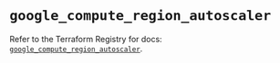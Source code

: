 # `google_compute_region_autoscaler`

Refer to the Terraform Registry for docs: [`google_compute_region_autoscaler`](https://registry.terraform.io/providers/hashicorp/google/6.44.0/docs/resources/compute_region_autoscaler).
